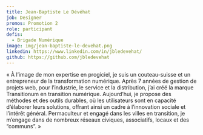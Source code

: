 ```yaml
---
title: Jean-Baptiste Le Dévéhat
job: Designer
promos: Promotion 2
role: participant
defis:
  - Brigade Numérique
image: img/jean-baptiste-le-devehat.png
linkedin: https://www.linkedin.com/in/jbledevehat/
github: https://github.com/jbledevehat
---
```

« À l’image de mon expertise en progiciel, je suis un couteau-suisse et un entrepreneur de la transformation numérique. Après 7 années de gestion de projets web, pour l’industrie, le service et la distribution, j’ai créé la marque Transitionum en transition numérique. Aujourd’hui, je propose des méthodes et des outils durables, où les utilisateurs sont en capacité d’élaborer leurs solutions, offrant ainsi un cadre à l’innovation sociale et l’intérêt général. Permaculteur et engagé dans les villes en transition, je m’engage dans de nombreux réseaux civiques, associatifs, locaux et des “communs”. »
